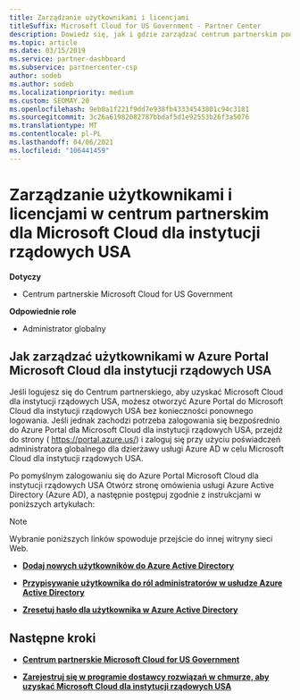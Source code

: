 ```yaml
---
title: Zarządzanie użytkownikami i licencjami
titleSuffix: Microsoft Cloud for US Government - Partner Center
description: Dowiedz się, jak i gdzie zarządzać centrum partnerskim pod kątem Microsoft Cloud dla partnerów rządowych Stanów Zjednoczonych, klientów i licencji, a także resetowania haseł.
ms.topic: article
ms.date: 03/15/2019
ms.service: partner-dashboard
ms.subservice: partnercenter-csp
author: sodeb
ms.author: sodeb
ms.localizationpriority: medium
ms.custom: SEOMAY.20
ms.openlocfilehash: 9eb0a1f221f9dd7e938fb43334543801c94c3181
ms.sourcegitcommit: 3c26a61982082787bbdaf5d1e92553b26f3a5076
ms.translationtype: MT
ms.contentlocale: pl-PL
ms.lasthandoff: 04/06/2021
ms.locfileid: "106441459"
---
```

# <a name="user-and-license-management-in-partner-center-for-microsoft-cloud-for-us-government"></a>Zarządzanie użytkownikami i licencjami w centrum partnerskim dla Microsoft Cloud dla instytucji rządowych USA

**Dotyczy**

- Centrum partnerskie Microsoft Cloud for US Government

**Odpowiednie role**

- Administrator globalny

## <a name="how-to-manage-users-in-the-azure-portal-for-microsoft-cloud-for-us-government"></a>Jak zarządzać użytkownikami w Azure Portal Microsoft Cloud dla instytucji rządowych USA

Jeśli logujesz się do Centrum partnerskiego, aby uzyskać Microsoft Cloud dla instytucji rządowych USA, możesz otworzyć Azure Portal do Microsoft Cloud dla instytucji rządowych USA bez konieczności ponownego logowania. Jeśli jednak zachodzi potrzeba zalogowania się bezpośrednio do Azure Portal dla Microsoft Cloud dla instytucji rządowych USA, przejdź do strony ( https://portal.azure.us/) i zaloguj się przy użyciu poświadczeń administratora globalnego dla dzierżawy usługi Azure AD w celu Microsoft Cloud dla instytucji rządowych USA.

Po pomyślnym zalogowaniu się do Azure Portal Microsoft Cloud dla instytucji rządowych USA Otwórz stronę omówienia usługi Azure Active Directory (Azure AD), a następnie postępuj zgodnie z instrukcjami w poniższych artykułach:

> [!NOTE]  
> Wybranie poniższych linków spowoduje przejście do innej witryny sieci Web. 

-  [**Dodaj nowych użytkowników do Azure Active Directory**](/azure/active-directory/active-directory-users-create-azure-portal)

-  [**Przypisywanie użytkownika do ról administratorów w usłudze Azure Active Directory**](/azure/active-directory/active-directory-users-assign-role-azure-portal)

-  [**Zresetuj hasło dla użytkownika w Azure Active Directory**](/azure/active-directory/active-directory-users-reset-password-azure-portal)

## <a name="next-steps"></a>Następne kroki

-  [**Centrum partnerskie Microsoft Cloud for US Government**](partner-center-for-microsoft-us-govt-cloud.md)

-  [**Zarejestruj się w programie dostawcy rozwiązań w chmurze, aby uzyskać Microsoft Cloud dla instytucji rządowych USA**](enroll-in-csp-for-microsoft-us-govt-cloud.md)